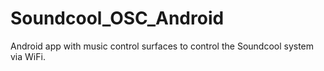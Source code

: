 # Soundcool_OSC_Android
Android app with music control surfaces to control the Soundcool system via WiFi.
